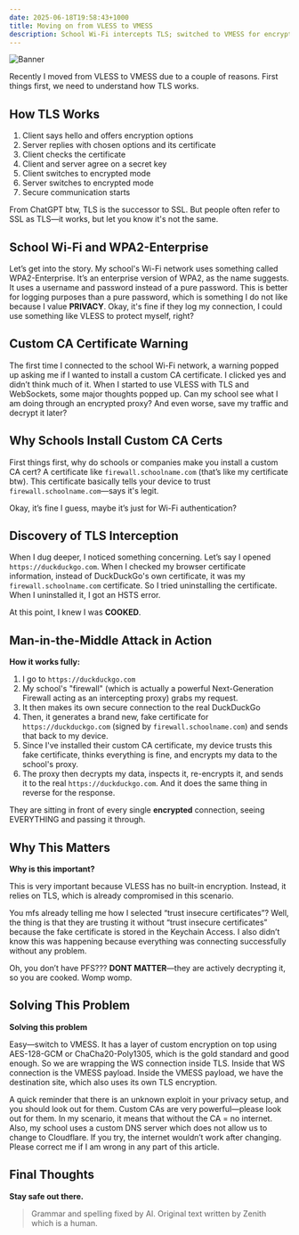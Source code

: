 ```yaml
---
date: 2025-06-18T19:58:43+1000
title: Moving on from VLESS to VMESS
description: School Wi-Fi intercepts TLS; switched to VMESS for encryption.
---
```

![Banner](https://files.catbox.moe/b1feka.png)

Recently I moved from VLESS to VMESS due to a couple of reasons. First things first, we need to understand how TLS works.

## How TLS Works

1. Client says hello and offers encryption options  
2. Server replies with chosen options and its certificate  
3. Client checks the certificate  
4. Client and server agree on a secret key  
5. Client switches to encrypted mode  
6. Server switches to encrypted mode  
7. Secure communication starts  

From ChatGPT btw, TLS is the successor to SSL. But people often refer to SSL as TLS—it works, but let you know it's not the same.

## School Wi-Fi and WPA2-Enterprise

Let’s get into the story. My school's Wi-Fi network uses something called WPA2-Enterprise. It’s an enterprise version of WPA2, as the name suggests. It uses a username and password instead of a pure password. This is better for logging purposes than a pure password, which is something I do not like because I value **PRIVACY**. Okay, it's fine if they log my connection, I could use something like VLESS to protect myself, right?

## Custom CA Certificate Warning

The first time I connected to the school Wi-Fi network, a warning popped up asking me if I wanted to install a custom CA certificate. I clicked yes and didn’t think much of it. When I started to use VLESS with TLS and WebSockets, some major thoughts popped up. Can my school see what I am doing through an encrypted proxy? And even worse, save my traffic and decrypt it later?

## Why Schools Install Custom CA Certs

First things first, why do schools or companies make you install a custom CA cert? A certificate like `firewall.schoolname.com` (that’s like my certificate btw). This certificate basically tells your device to trust `firewall.schoolname.com`—says it's legit.

Okay, it’s fine I guess, maybe it’s just for Wi-Fi authentication?

## Discovery of TLS Interception

When I dug deeper, I noticed something concerning. Let’s say I opened `https://duckduckgo.com`. When I checked my browser certificate information, instead of DuckDuckGo's own certificate, it was my `firewall.schoolname.com` certificate. So I tried uninstalling the certificate. When I uninstalled it, I got an HSTS error.

At this point, I knew I was **COOKED**.

## Man-in-the-Middle Attack in Action

**How it works fully:**

1. I go to `https://duckduckgo.com`  
2. My school's "firewall" (which is actually a powerful Next-Generation Firewall acting as an intercepting proxy) grabs my request.  
3. It then makes its own secure connection to the real DuckDuckGo  
4. Then, it generates a brand new, fake certificate for `https://duckduckgo.com` (signed by `firewall.schoolname.com`) and sends that back to my device.  
5. Since I've installed their custom CA certificate, my device trusts this fake certificate, thinks everything is fine, and encrypts my data to the school's proxy.  
6. The proxy then decrypts my data, inspects it, re-encrypts it, and sends it to the real `https://duckduckgo.com`. And it does the same thing in reverse for the response.  

They are sitting in front of every single **encrypted** connection, seeing EVERYTHING and passing it through.

## Why This Matters

**Why is this important?**

This is very important because VLESS has no built-in encryption. Instead, it relies on TLS, which is already compromised in this scenario.

You mfs already telling me how I selected “trust insecure certificates”? Well, the thing is that they are trusting it without “trust insecure certificates” because the fake certificate is stored in the Keychain Access. I also didn’t know this was happening because everything was connecting successfully without any problem.

Oh, you don’t have PFS??? **DONT MATTER**—they are actively decrypting it, so you are cooked. Womp womp.

## Solving This Problem

**Solving this problem**

Easy—switch to VMESS. It has a layer of custom encryption on top using AES-128-GCM or ChaCha20-Poly1305, which is the gold standard and good enough. So we are wrapping the WS connection inside TLS. Inside that WS connection is the VMESS payload. Inside the VMESS payload, we have the destination site, which also uses its own TLS encryption.

A quick reminder that there is an unknown exploit in your privacy setup, and you should look out for them. Custom CAs are very powerful—please look out for them. In my scenario, it means that without the CA = no internet. Also, my school uses a custom DNS server which does not allow us to change to Cloudflare. If you try, the internet wouldn’t work after changing. Please correct me if I am wrong in any part of this article.

## Final Thoughts

**Stay safe out there.** 

> Grammar and spelling fixed by AI. Original text written by Zenith which is a human.
